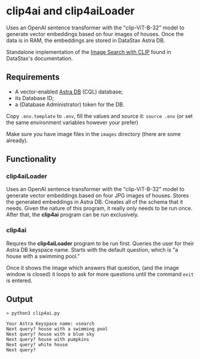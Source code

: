 # clip4ai and clip4aiLoader
Uses an OpenAI sentence transformer with the "clip-ViT-B-32" model to generate vector embeddings 
based on four images of houses. Once the data is in RAM, the embeddings are stored in DataStax Astra DB.

Standalone implementation of the [Image Search with CLIP](https://docs.datastax.com/en/astra-serverless/docs/vector-search/image-search-clip-quickstart.html) found in DataStax's documentation.

## Requirements

 - A vector-enabled [Astra DB](https://astra.datastax.com) (CQL) database;
 - its Database ID;
 - a (Database Administrator) token for the DB.
 
Copy `.env.template` to `.env`, fill the values and source it: `source .env`
(or set the same environment variables however your prefer)

Make sure you have image files in the `images` directory (there are some already).

## Functionality

### clip4aiLoader

Uses an OpenAI sentence transformer with the "clip-ViT-B-32" model to generate vector embeddings 
based on four JPG images of houses. Stores the generated embeddings in Astra DB. Creates all of the schema that it needs. Given the nature of this program, it really only needs to be run once. After that, the **clip4ai** program can be run exclusively.

### clip4ai

Requres the **clip4aiLoader** program to be run first. Queries the user for their Astra DB keyspace name. Starts with the default question, which is "a house with a swimming pool."

Once it shows the image which answers that question, (and the image window is closed) it loops to ask for more questions until the command `exit` is entered.

## Output

```
» python3 clip4ai.py

Your Astra Keyspace name: vsearch
Next query? house with a swimming pool
Next query? house with a blue sky
Next query? house with pumpkins
Next query? white house
Next query?
```
